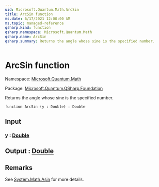 ```yaml
---
uid: Microsoft.Quantum.Math.ArcSin
title: ArcSin function
ms.date: 6/17/2021 12:00:00 AM
ms.topic: managed-reference
qsharp.kind: function
qsharp.namespace: Microsoft.Quantum.Math
qsharp.name: ArcSin
qsharp.summary: Returns the angle whose sine is the specified number.
---
```


# ArcSin function

Namespace: [Microsoft.Quantum.Math](xref:Microsoft.Quantum.Math)

Package: [Microsoft.Quantum.QSharp.Foundation](https://nuget.org/packages/Microsoft.Quantum.QSharp.Foundation)


Returns the angle whose sine is the specified number.

```qsharp
function ArcSin (y : Double) : Double
```


## Input

### y : [Double](xref:microsoft.quantum.qsharp.valueliterals#double-literals)





## Output : [Double](xref:microsoft.quantum.qsharp.valueliterals#double-literals)



## Remarks

See [System.Math.Asin](https://docs.microsoft.com/dotnet/api/system.math.asin) for more details.